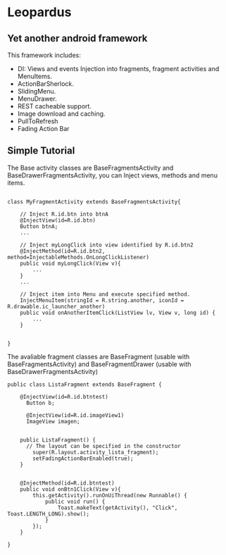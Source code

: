 Leopardus
=========

Yet another android framework
-----------------------------
This framework includes:
* DI: Views and events Injection into fragments, fragment activities and MenuItems.
* ActionBarSherlock.
* SlidingMenu.
* MenuDrawer.
* REST cacheable support.
* Image download and caching.
* PullToRefresh
* Fading Action Bar


Simple Tutorial
---------------

The Base activity classes are BaseFragmentsActivity and BaseDrawerFragmentsActivity, you can Inject views, methods and menu items.

```

class MyFragmentActivity extends BaseFragmentsActivity{
  
    // Inject R.id.btn into btnA
    @InjectView(id=R.id.btn)
    Button btnA;
    ...
    
    // Inject myLongClick into view identified by R.id.btn2
    @InjectMethod(id=R.id.btn2, method=InjectableMethods.OnLongClickListener)
    public void myLongClick(View v){
        ...
    }
    ...
    
    // Inject item into Menu and execute specified method. 
    InjectMenuItem(stringId = R.string.another, iconId = R.drawable.ic_launcher_another)
  	public void onAnotherItemClick(ListView lv, View v, long id) {
  	    ...
  	}
    

}

```

The avaliable fragment classes are BaseFragment (usable with BaseFragmentsActivity) and BaseFragmentDrawer (usable with BaseDrawerFragmentsActivity)

```
public class ListaFragment extends BaseFragment {
    
    @InjectView(id=R.id.btntest)
	  Button b;

	  @InjectView(id=R.id.imageView1)
	  ImageView imagen;
	  
	  
  	public ListaFragment() {
  	  // The layout can be specified in the constructor
  		super(R.layout.activity_lista_fragment);
  		setFadingActionBarEnabled(true);
  	}


    @InjectMethod(id=R.id.btntest)
  	public void onBtn1Click(View v){
  		this.getActivity().runOnUiThread(new Runnable() {
  			public void run() {
  				Toast.makeText(getActivity(), "Click", Toast.LENGTH_LONG).show();
  			}
  		});
  	}
    
}


```
